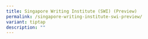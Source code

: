 ```yaml
---
title: Singapore Writing Institute (SWI) (Preview)
permalink: /singapore-writing-institute-swi-preview/
variant: tiptap
description: ""
---
```

